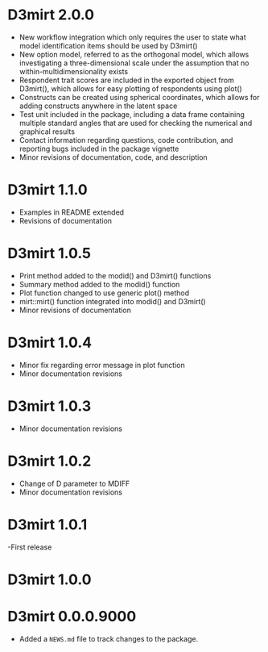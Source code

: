 # D3mirt 2.0.0
- New workflow integration which only requires the user to state what model identification items should be used by D3mirt()
- New option model, referred to as the orthogonal model, which allows investigating a three-dimensional scale under the assumption that no within-multidimensionality exists
- Respondent trait scores are included in the exported object from D3mirt(), which allows for easy plotting of respondents using plot()
- Constructs can be created using spherical coordinates, which allows for adding constructs anywhere in the latent space
- Test unit included in the package, including a data frame containing multiple standard angles that are used for checking the numerical and graphical results
- Contact information regarding questions, code contribution, and reporting bugs included in the package vignette
- Minor revisions of documentation, code, and description

# D3mirt 1.1.0
- Examples in README extended
- Revisions of documentation

# D3mirt 1.0.5
- Print method added to the modid() and D3mirt() functions
- Summary method added to the modid() function
- Plot function changed to use generic plot() method
- mirt::mirt() function integrated into modid() and D3mirt()
- Minor revisions of documentation

# D3mirt 1.0.4
- Minor fix regarding error message in plot function
- Minor documentation revisions

# D3mirt 1.0.3
- Minor documentation revisions

# D3mirt 1.0.2
- Change of D parameter to MDIFF
- Minor documentation revisions

# D3mirt 1.0.1
 -First release

# D3mirt 1.0.0

# D3mirt 0.0.0.9000

* Added a `NEWS.md` file to track changes to the package.
